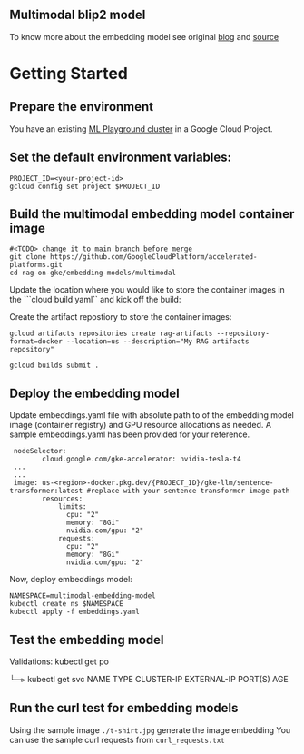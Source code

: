 ## Multimodal blip2 model

To know more about the embedding model see original [blog](https://blog.salesforceairesearch.com/blip-2/) and [source](https://github.com/salesforce/LAVIS/tree/main/examples)

# Getting Started

## Prepare the environment

You have an existing [ML Playground cluster](https://github.com/GoogleCloudPlatform/accelerated-platforms/tree/main/platforms/gke-aiml/playground) in a Google Cloud Project.

## Set the default environment variables:

```
PROJECT_ID=<your-project-id>
gcloud config set project $PROJECT_ID
```

## Build the multimodal embedding model container image

```
#<TODO> change it to main branch before merge
git clone https://github.com/GoogleCloudPlatform/accelerated-platforms.git
cd rag-on-gke/embedding-models/multimodal
```

Update the location where you would like to store the container images in the ```cloud build yaml`` and kick off the build: 

Create the artifact repostiory to store the container images:

```
gcloud artifacts repositories create rag-artifacts --repository-format=docker --location=us --description="My RAG artifacts repository"
```

```
gcloud builds submit . 
```

## Deploy the embedding model

Update embeddings.yaml file with absolute path to of the embedding model image (container registry) and GPU resource allocations as needed. 
A sample embeddings.yaml has been provided for your reference.

```
 nodeSelector:
        cloud.google.com/gke-accelerator: nvidia-tesla-t4
 ...
 ...       
 image: us-<region>-docker.pkg.dev/{PROJECT_ID}/gke-llm/sentence-transformer:latest #replace with your sentence transformer image path
        resources:
            limits:
              cpu: "2"
              memory: "8Gi"
              nvidia.com/gpu: "2"
            requests:
              cpu: "2"
              memory: "8Gi"
              nvidia.com/gpu: "2"
```

Now, deploy embeddings model:

```
NAMESPACE=multimodal-embedding-model
kubectl create ns $NAMESPACE
kubectl apply -f embeddings.yaml
```

## Test the embedding model
Validations: 
kubectl get po


└─⪧ kubectl get svc
NAME              TYPE           CLUSTER-IP      EXTERNAL-IP    PORT(S)          AGE


## Run the curl test for embedding models 

Using the sample image ```./t-shirt.jpg``` generate the image embedding
You can use the sample curl requests from ```curl_requests.txt```
